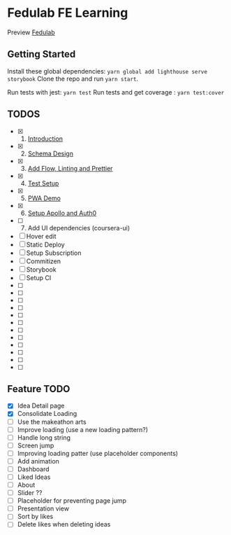 # Fedulab FE Learning 
 Preview [Fedulab](http://fedulab.com)
## Getting Started 
Install these global dependencies: `yarn global add lighthouse serve storybook`
Clone the repo and run `yarn start`.

Run tests with jest: `yarn test`
Run tests and get coverage : `yarn test:cover`

## TODOS
- [x] 1. [Introduction](learn/1_Introduction.md)
- [x] 2. [Schema Design](learn/2_Schema_Design.md)
- [x] 3. [Add Flow, Linting and Prettier](learn/3_Add_Flow_Linting_and_Prettier.md)
- [x] 4. [Test Setup](learn/4_Test_Setup.md)
- [x] 5. [PWA Demo](learn/5_PWA_DEMO.md)
- [x] 6. [Setup Apollo and Auth0](learn/6_SETUP_APOLLO_AND_ADD_AUTH0.md)
- [ ] 7. Add UI dependencies (coursera-ui)
- [ ] Hover edit 
- [ ] Static Deploy
- [ ] Setup Subscription
- [ ] Commitizen 
- [ ] Storybook
- [ ] Setup CI 
- [ ]
- [ ]
- [ ]
- [ ]
- [ ]
- [ ]
- [ ]
- [ ]
- [ ]
- [ ]
- [ ]
- [ ]



## Feature TODO 
- [x] Idea Detail page 
- [x] Consolidate Loading 
- [ ] Use the makeathon arts  
- [ ] Improve loading (use a new loading pattern?)
- [ ] Handle long string 
- [ ] Screen jump  
- [ ] Improving loading patter (use placeholder components)
- [ ] Add animation 
- [ ] Dashboard 
- [ ] Liked Ideas
- [ ] About
- [ ] Slider ?? 
- [ ] Placeholder for preventing page jump
- [ ] Presentation view 
- [ ] Sort by likes 
- [ ] Delete likes when deleting ideas 